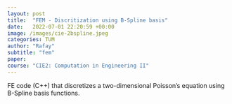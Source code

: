```yaml
---
layout: post
title:  "FEM - Discritization using B-Spline basis"
date:   2022-07-01 22:20:59 +00:00
image: /images/cie-2bspline.jpeg
categories: TUM
author: "Rafay"
subtitle: "fem"
paper: 
course: "CIE2: Computation in Engineering II"
---
```


FE code (C++) that discretizes a two-dimensional Poisson’s equation using B-Spline basis functions.

